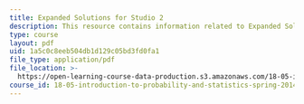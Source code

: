 ```yaml
---
title: Expanded Solutions for Studio 2
description: This resource contains information related to Expanded Solutions for Studio 2.
type: course
layout: pdf
uid: 1a5c0c8eeb504db1d129c05bd3fd0fa1
file_type: application/pdf
file_location: >-
  https://open-learning-course-data-production.s3.amazonaws.com/18-05-introduction-to-probability-and-statistics-spring-2014/1a5c0c8eeb504db1d129c05bd3fd0fa1_MIT18_05S14_studio2sld_sol.pdf
course_id: 18-05-introduction-to-probability-and-statistics-spring-2014
---
```

